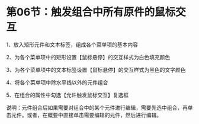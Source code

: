 # 第06节：触发组合中所有原件的鼠标交互

1、放入矩形元件和文本标签，组成各个菜单项的基本内容

2、为各个菜单项中的矩形设置【鼠标悬停】的交互样式为白色填充颜色

3、为各个菜单项中的文本标签设置【鼠标悬停】的交互样式为黑色的文字颜色

4、将各个菜单项中除水平线以外的元件组合

5、在组合的属性中勾选【允许触发鼠标交互】复选框

说明：元件组合后如果需要对组合中的某个元件进行编辑，需要先选中组合，再单击元件。或者，在概要中直接单击需要编辑的元件，然后进行编辑。
